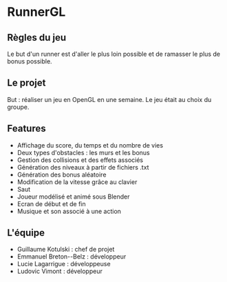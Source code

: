 # RunnerGL


## Règles du jeu 

Le but d'un runner est d'aller le plus loin possible et de ramasser le plus de bonus possible.

## Le projet

But : réaliser un jeu en OpenGL en une semaine.
Le jeu était au choix du groupe.

## Features

- Affichage du score, du temps et du nombre de vies
- Deux types d'obstacles : les murs et les bonus
- Gestion des collisions et des effets associés
- Génération des niveaux à partir de fichiers .txt
- Génération des bonus aléatoire
- Modification de la vitesse grâce au clavier
- Saut 
- Joueur modélisé et animé sous Blender
- Ecran de début et de fin
- Musique et son associé à une action

## L'équipe

- Guillaume Kotulski : chef de projet 
- Emmanuel Breton--Belz : développeur 
- Lucie Lagarrigue : développeuse 
- Ludovic Vimont : développeur 

